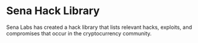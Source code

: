# Sena Hack Library

Sena Labs has created a hack library that lists relevant hacks, exploits, and compromises that occur in the cryptocurrency community.
